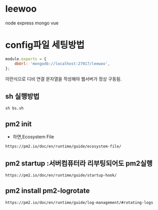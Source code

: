 # leewoo
node express mongo vue

# config파일 세팅방법
```javascript
module.exports = {
    dbUrl: 'mongodb://localhost:27017/leewoo',
};

```
이런식으로 디비 연결 문자열을 작성해야 웹서버가 정상 구동됨.

## sh 실행방법
```
sh bs.sh
```
## pm2 init  
+ 하면,Ecosystem File
```code
https://pm2.io/doc/en/runtime/guide/ecosystem-file/
```

## pm2 startup :서버컴퓨터라 리부팅되어도 pm2실행
```code
https://pm2.io/doc/en/runtime/guide/startup-hook/
```

## pm2 install pm2-logrotate
```code
https://pm2.io/doc/en/runtime/guide/log-management/#rotating-logs
```

